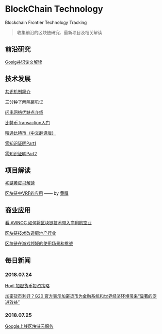 # BlockChain Technology
Blockchain Frontier Technology Tracking
> 收集前沿的区块链研究、最新项目及相关解读
## 前沿研究

[Gosig共识论文解读](https://github.com/sarah21cn/BlockChainTechnology/blob/master/Research/Gosig/Gosig%E5%85%B1%E8%AF%86%E8%AE%BA%E6%96%87%E8%A7%A3%E8%AF%BB.md)


## 技术发展
[共识机制简介](https://github.com/sarah21cn/BlockChainTechnology/blob/master/Technology/%E5%85%B1%E8%AF%86%E6%9C%BA%E5%88%B6%E7%AE%80%E4%BB%8B.md)

[三分钟了解隔离见证](https://zhuanlan.zhihu.com/p/32613487) 

[闪电网络优缺点介绍](https://medium.com/@argongroup/bitcoin-lightning-network-7-things-you-should-know-604ef687af5a)

[比特币Transaction入门](https://klmoney.wordpress.com/bitcoin-dissecting-transactions)

[精通比特币（中文翻译版）](http://zhibimo.com/read/wang-miao/mastering-bitcoin/)

[零知识证明Part1](https://ethfans.org/posts/zero-knowledge-proofs-illustrated-primer)

[零知识证明Part2](https://ethfans.org/posts/zero-knowledge-proofs-an-illustrated-primer-part-2)

## 项目解读

[初链黄皮书解读]( https://github.com/codereba/simpleai/blob/master/TrueChain.md)

[区块链中VRF的应用](https://mp.weixin.qq.com/s?__biz=MzU3NDY2MjMwMw==&mid=2247483711&idx=1&sn=9f107a9a7c8fcb34a365baf67fe80e00&chksm=fd2fb2cfca583bd9b45c508c699800f89e2bd976dab759cfb5f700c542f2c23ad3b147f57c78&mpshare=1&scene=1&srcid=0727lWK0TgX5lUDw6yVEJbdr&pass_ticket=rv7Uocqxx9gOiLNM%2Bsz0ItB6HgC%2B9grS2wKtAon83w4%3D#rd) —— by [黄祺](https://github.com/pinqy520)

## 商业应用

[看 AVINOC 如何将区块链技术带入商用航空业](https://coinidol.com/hong-kong-startup-avinoc-to-bring-blockchain-innovation-to-business-aviation/)

[区块链技术改造房地产行业](https://blockchainreview.io/blockchain-in-real-estate-property-sector/)

[区块链在游戏领域的使用场景和挑战]( https://www.youtube.com/watch?v=K1BUdwC5Vo0&feature=youtu.be )

## 每日新闻
### 2018.07.24
[Hodl 加密货币投资策略](https://dailyhodl.com/2018/07/22/the-hodl-investment-strategy-from-bitcoin-to-altcoins/)

[加密货币利好？G20 官方表示加密货币为金融系统和世界经济环境带来“显著的促进效益” ](https://dailyhodl.com/2018/07/23/breaking-g20-says-cryptocurrency-can-deliver-significant-benefits-to-financial-system-and-worldwide-economy/)

### 2018.07.25
[Google上线区块链云服务](http://cryptocoinjunky.com/google-announces-blockchain-as-apart-of-cloud-services/)
